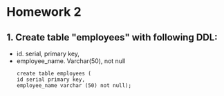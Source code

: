 # Homework 2
## 1. Create table "employees" with following DDL:
- id. serial,  primary key,
- employee_name. Varchar(50), not null
  ```
  create table employees (         
  id serial primary key,      
  employee_name varchar (50) not null);
  ```
